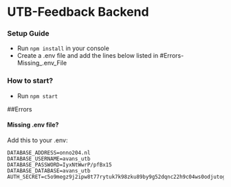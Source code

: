 # UTB-Feedback Backend

### Setup Guide
* Run `npm install` in your console
* Create a .env file and add the lines below listed in #Errors-Missing_.env_File

### How to start?
* Run `npm start`

##Errors
#### Missing .env file?
Add this to your .env:
```
DATABASE_ADDRESS=onno204.nl
DATABASE_USERNAME=avans_utb
DATABASE_PASSWORD=IyxNtWwrP/pfBx15
DATABASE_DATABASE=avans_utb
AUTH_SECRET=c5o9megz9j2ipw8t77rytuk7k98zku89by9g52dqnc22h9c04ws0odjutogdsce3g7ipbescrnr4pnoqvly05by3o73g2aoe01pbkdkhtd52dmmuj5ie85i2xixmz1vc
```
